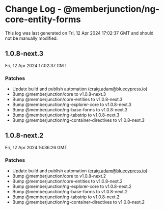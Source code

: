 # Change Log - @memberjunction/ng-core-entity-forms

This log was last generated on Fri, 12 Apr 2024 17:02:37 GMT and should not be manually modified.

<!-- Start content -->

## 1.0.8-next.3

Fri, 12 Apr 2024 17:02:37 GMT

### Patches

- Update build and publish automation (craig.adam@bluecypress.io)
- Bump @memberjunction/core to v1.0.8-next.3
- Bump @memberjunction/core-entities to v1.0.8-next.3
- Bump @memberjunction/ng-explorer-core to v1.0.8-next.3
- Bump @memberjunction/ng-base-forms to v1.0.8-next.3
- Bump @memberjunction/ng-tabstrip to v1.0.8-next.3
- Bump @memberjunction/ng-container-directives to v1.0.8-next.3

## 1.0.8-next.2

Fri, 12 Apr 2024 16:36:26 GMT

### Patches

- Update build and publish automation (craig.adam@bluecypress.io)
- Bump @memberjunction/core to v1.0.8-next.2
- Bump @memberjunction/core-entities to v1.0.8-next.2
- Bump @memberjunction/ng-explorer-core to v1.0.8-next.2
- Bump @memberjunction/ng-base-forms to v1.0.8-next.2
- Bump @memberjunction/ng-tabstrip to v1.0.8-next.2
- Bump @memberjunction/ng-container-directives to v1.0.8-next.2
